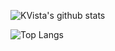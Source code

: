 ![KVista's github stats](https://github-readme-stats.vercel.app/api?username=kevin-vista&show_icons=true)

![Top Langs](https://github-readme-stats.vercel.app/api/top-langs/?username=kevin-vista)
